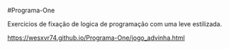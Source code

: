 #Programa-One



Exercicios de fixação de logica de programação com uma leve estilizada.

https://wesxvr74.github.io/Programa-One/jogo_advinha.html
